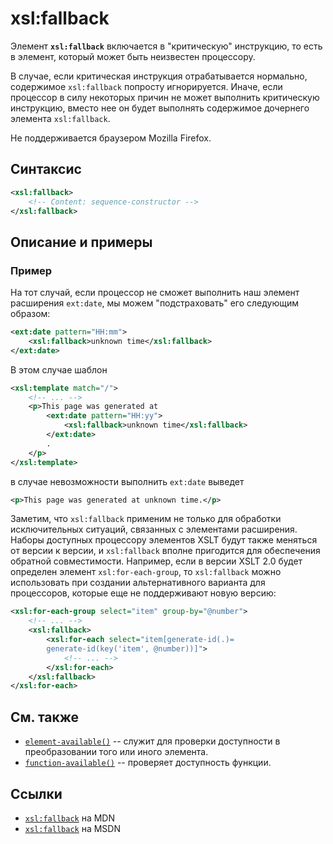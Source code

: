# xsl:fallback

Элемент **`xsl:fallback`** включается в "критическую" инструкцию, то есть в элемент, который может быть неизвестен процессору.

В случае, если критическая инструкция отрабатывается нормально, содержимое `xsl:fallback` попросту игнорируется. Иначе, если процессор в силу некоторых причин не может выполнить критическую инструкцию, вместо нее он будет выполнять содержимое дочернего элемента `xsl:fallback`.

Не поддерживается браузером Mozilla Firefox.

## Синтаксис

```xml
<xsl:fallback>
    <!-- Content: sequence-constructor -->
</xsl:fallback>
```

## Описание и примеры

### Пример

На тот случай, если процессор не сможет выполнить наш элемент расширения `ext:date`, мы можем "подстраховать" его следующим образом:

```xml
<ext:date pattern="HH:mm">
    <xsl:fallback>unknown time</xsl:fallback>
</ext:date>
```

В этом случае шаблон

```xml
<xsl:template match="/">
    <!-- ... -->
    <p>This page was generated at
        <ext:date pattern="HH:yy">
            <xsl:fallback>unknown time</xsl:fallback>
        </ext:date>
        .
    </p>
</xsl:template>
```

в случае невозможности выполнить `ext:date` выведет

```xml
<p>This page was generated at unknown time.</p>
```

Заметим, что `xsl:fallback` применим не только для обработки исключительных ситуаций, связанных с элементами расширения. Наборы доступных процессору элементов XSLT будут также меняться от версии к версии, и `xsl:fallback` вполне пригодится для обеспечения обратной совместимости. Например, если в версии XSLT 2.0 будет определен элемент `xsl:for-each-group`, то `xsl:fallback` можно использовать при создании альтернативного варианта для процессоров, которые еще не поддерживают новую версию:

```xml
<xsl:for-each-group select="item" group-by="@number">
    <!-- ... -->
    <xsl:fallback>
        <xsl:for-each select="item[generate-id(.)=
        generate-id(key('item', @number))]">
            <!-- ... -->
        </xsl:for-each>
    </xsl:fallback>
</xsl:for-each>
```

## См. также

- [`element-available()`](../xpath/element-available.md) -- служит для проверки доступности в преобразовании того или иного элемента.
- [`function-available()`](../xpath/function-available.md) -- проверяет доступность функции.

## Ссылки

- [`xsl:fallback`](https://developer.mozilla.org/en/XSLT/fallback) на MDN
- [`xsl:fallback`](https://msdn.microsoft.com/en-us/library/ms256234.aspx) на MSDN

